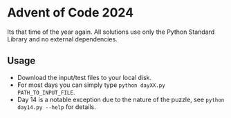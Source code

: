 # Advent of Code 2024
Its that time of the year again. All solutions use only the Python Standard Library and no external dependencies. 

## Usage
- Download the input/test files to your local disk.
- For most days you can simply type ```python dayXX.py PATH_TO_INPUT_FILE```.
- Day 14 is a notable exception due to the nature of the puzzle, see ```python day14.py --help``` for details.
